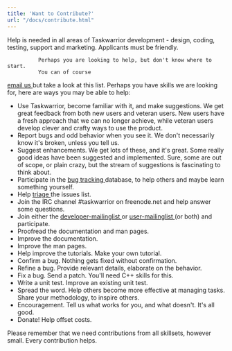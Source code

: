 ```yaml
---
title: 'Want to Contribute?'
url: "/docs/contribute.html"
---
```

<div class="col-md-10 main">
 <div class="row">
  <a name="want">
  </a>
  <p>
   Help is needed in all areas of Taskwarrior development - design,
              coding, testing, support and marketing. Applicants must be friendly.

              Perhaps you are looking to help, but don't know where to start.
              You can of course
   <a href="mailto:taskwarrior-dev@googlegroups.com">
    email us
   </a>
   but take a look at this list. Perhaps you have skills we are
              looking for, here are ways you may be able to help:
  </p>
  <p>
   <ul>
    <li>
     Use Taskwarrior, become familiar with it, and make suggestions.
                  We get great feedback from both new users and veteran users.
                  New users have a fresh approach that we can no longer achieve,
                  while veteran users develop clever and crafty ways to use the
                  product.
    </li>
    <li>
     Report bugs and odd behavior when you see it. We don't
                  necessarily know it's broken, unless you tell us.
    </li>
    <li>
     Suggest enhancements. We get lots of these, and it's great.
                  Some really good ideas have been suggested and implemented.
                  Sure, some are out of scope, or plain crazy, but the stream of
                  suggestions is fascinating to think about.
    </li>
    <li>
     Participate in the
     <a href="https://bug.tasktools.org">
      bug tracking
     </a>
     database, to help others and maybe learn something yourself.
    </li>
    <li>
     Help
     <a href="/docs/triage.html">
      triage
     </a>
     the issues list.
    </li>
    <li>
     Join the IRC channel #taskwarrior on freenode.net and help
                  answer some questions.
    </li>
    <li>
     Join either the
     <a href="https://groups.google.com/forum/#!forum/taskwarrior-dev">
      developer-mailinglist
     </a>
     or
     <a href="https://groups.google.com/forum/#!forum/taskwarrior-user">
      user-mailinglist
     </a>
     (or both) and participate.
    </li>
    <li>
     Proofread the documentation and man pages.
    </li>
    <li>
     Improve the documentation.
    </li>
    <li>
     Improve the man pages.
    </li>
    <li>
     Help improve the tutorials. Make your own tutorial.
    </li>
    <li>
     Confirm a bug. Nothing gets fixed without confirmation.
    </li>
    <li>
     Refine a bug. Provide relevant details, elaborate on the
                  behavior.
    </li>
    <li>
     Fix a bug. Send a patch. You'll need C++ skills for this.
    </li>
    <li>
     Write a unit test. Improve an existing unit test.
    </li>
    <li>
     Spread the word. Help others become more effective at managing
                  tasks. Share your methodology, to inspire others.
    </li>
    <li>
     Encouragement. Tell us what works for you, and what doesn't.
                  It's all good.
    </li>
    <li>
     Donate! Help offset costs.
    </li>
   </ul>
  </p>
  <p>
   Please remember that we need contributions from all skillsets,
              however small.  Every contribution helps.
  </p>
 </div>
 <br/>
 <br/>
</div>

